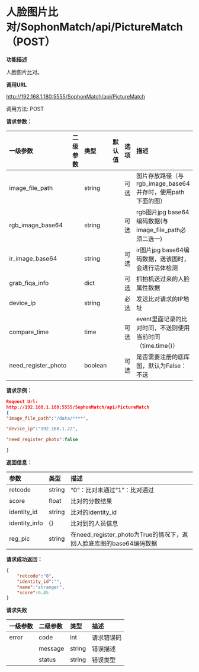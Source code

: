 # 人脸图片比对/SophonMatch/api/PictureMatch（POST）

**功能描述**

人脸图片比对。

**调用URL**

http://192.168.1.180:5555/SophonMatch/api/PictureMatch

调用方法: POST

**请求参数：**

| 一级参数            | 二级参数 | 类型    | 默认值 | 选项 | 描述                                                       | 举例 |
| :------------------ | :------- | :------ | :----- | :--- | :--------------------------------------------------------- | ---- |
| image_file_path     |          | string  |        | 可选 | 图片存放路径（与rgb_image_base64并存时，使用path下面的图） |      |
| rgb_image_base64    |          | string  |        | 可选 | rgb图片jpg base64编码数据(与image_file_path必须二选一)     |      |
| ir_image_base64     |          | string  |        | 可选 | ir图片jpg base64编码数据，送该图时，会进行活体检测         |      |
| grab_fiqa_info      |          | dict    |        | 可选 | 抓拍机送过来的人脸属性数据                                 |      |
| device_ip           |          | string  |        | 必选 | 发送比对请求的IP地址                                       |      |
| compare_time        |          | time    |        | 可选 | event里面记录的比对时间，不送则使用当前时间（time.time()） |      |
| need_register_photo |          | boolean |        | 可选 | 是否需要注册的底库图，默认为False：不送                    |      |

**请求示例：**

```json
Request Url:
http://192.168.1.180:5555/SophonMatch/api/PictureMatch
{
"image_file_path":"/data/****",

"device_ip":"192.168.1.22",

"need_register_photo":false

}
```

**返回信息：**

| 参数          | 类型   | 描述                                                         |
| :------------ | :----- | :----------------------------------------------------------- |
| retcode       | string | “0”：比对未通过“1”：比对通过                                 |
| score         | float  | 比对的分数结果                                               |
| identity_id   | string | 比对的identity_id                                            |
| identity_info | {}     | 比对到的人员信息                                             |
| reg_pic       | string | 在need_register_photo为True的情况下，返回人脸底库图的base64编码数据 |

**请求成功返回：**

```json
{
	"retcode":"0",
	"identity_id":"",
	"name":"stranger",
	"score":0.45
}
```



**请求失败**

| 一级参数 | 二级参数 | 类型   | 描述       |
| :------- | :------- | :----- | :--------- |
| error    | code     | int    | 请求错误码 |
|          | message  | string | 错误描述   |
|          | status   | string | 错误类型   |
